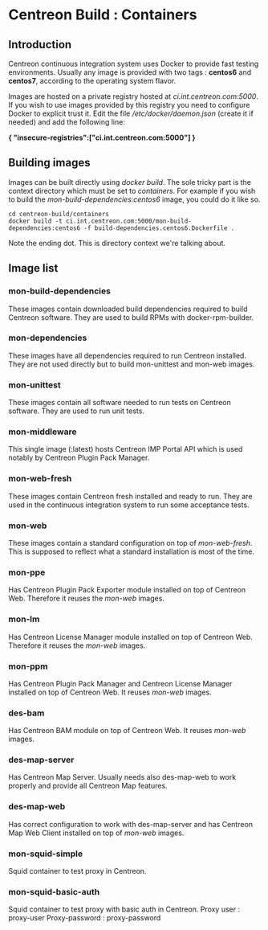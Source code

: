 # Centreon Build : Containers

## Introduction

Centreon continuous integration system uses Docker to provide fast
testing environments. Usually any image is provided with two tags :
**centos6** and **centos7**, according to the operating system flavor.

Images are hosted on a private registry hosted at
*ci.int.centreon.com:5000*. If you wish to use images provided by this
registry you need to configure Docker to explicit trust it.
Edit the file */etc/docker/daemon.json* (create it if needed) and add the following line:

**{ "insecure-registries":["ci.int.centreon.com:5000"] }**

## Building images

Images can be built directly using *docker build*. The sole tricky part
is the context directory which must be set to *containers*. For example
if you wish to build the *mon-build-dependencies:centos6* image, you
could do it like so.

```shell
cd centreon-build/containers
docker build -t ci.int.centreon.com:5000/mon-build-dependencies:centos6 -f build-dependencies.centos6.Dockerfile .
```

Note the ending dot. This is directory context we're talking about.

## Image list

### mon-build-dependencies

These images contain downloaded build dependencies required to build
Centreon software. They are used to build RPMs with docker-rpm-builder.

### mon-dependencies

These images have all dependencies required to run Centreon installed.
They are not used directly but to build mon-unittest and mon-web images.

### mon-unittest

These images contain all software needed to run tests on Centreon
software. They are used to run unit tests.

### mon-middleware

This single image (:latest) hosts Centreon IMP Portal API which is used
notably by Centreon Plugin Pack Manager.

### mon-web-fresh

These images contain Centreon fresh installed and ready to run. They
are used in the continuous integration system to run some acceptance
tests.

### mon-web

These images contain a standard configuration on top of *mon-web-fresh*.
This is supposed to reflect what a standard installation is most of the
time.

### mon-ppe

Has Centreon Plugin Pack Exporter module installed on top of Centreon
Web. Therefore it reuses the *mon-web* images.

### mon-lm

Has Centreon License Manager module installed on top of Centreon Web.
Therefore it reuses the *mon-web* images.

### mon-ppm

Has Centreon Plugin Pack Manager and Centreon License Manager installed
on top of Centreon Web. It reuses *mon-web* images.

### des-bam

Has Centreon BAM module on top of Centreon Web. It reuses *mon-web*
images.

### des-map-server

Has Centreon Map Server. Usually needs also des-map-web to work properly
and provide all Centreon Map features.

### des-map-web

Has correct configuration to work with des-map-server and has Centreon
Map Web Client installed on top of *mon-web* images.

### mon-squid-simple

Squid container to test proxy in Centreon.

### mon-squid-basic-auth

Squid container to test proxy with basic auth in Centreon.
Proxy user : proxy-user
Proxy-password : proxy-password
